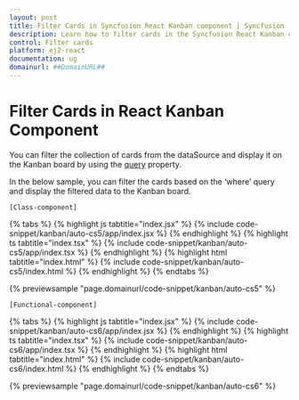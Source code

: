 ```yaml
---
layout: post
title: Filter Cards in Syncfusion React Kanban component | Syncfusion
description: Learn how to filter cards in the Syncfusion React Kanban component of Syncfusion Essential JS 2 and more.
control: Filter cards 
platform: ej2-react
documentation: ug
domainurl: ##DomainURL##
---
```


# Filter Cards in React Kanban Component

You can filter the collection of cards from the dataSource and display it on the Kanban board by using the [query](https://ej2.syncfusion.com/react/documentation/api/kanban/#query) property.

In the below sample, you can filter the cards based on the ‘where’ query and display the filtered data to the Kanban board.

`[Class-component]`

{% tabs %}
{% highlight js tabtitle="index.jsx" %}
{% include code-snippet/kanban/auto-cs5/app/index.jsx %}
{% endhighlight %}
{% highlight ts tabtitle="index.tsx" %}
{% include code-snippet/kanban/auto-cs5/app/index.tsx %}
{% endhighlight %}
{% highlight html tabtitle="index.html" %}
{% include code-snippet/kanban/auto-cs5/index.html %}
{% endhighlight %}
{% endtabs %}
        
{% previewsample "page.domainurl/code-snippet/kanban/auto-cs5" %}

`[Functional-component]`

{% tabs %}
{% highlight js tabtitle="index.jsx" %}
{% include code-snippet/kanban/auto-cs6/app/index.jsx %}
{% endhighlight %}
{% highlight ts tabtitle="index.tsx" %}
{% include code-snippet/kanban/auto-cs6/app/index.tsx %}
{% endhighlight %}
{% highlight html tabtitle="index.html" %}
{% include code-snippet/kanban/auto-cs6/index.html %}
{% endhighlight %}
{% endtabs %}
        
{% previewsample "page.domainurl/code-snippet/kanban/auto-cs6" %}